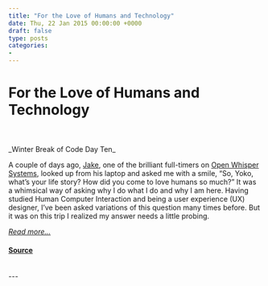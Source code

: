 ```yaml
---
title: "For the Love of Humans and Technology"
date: Thu, 22 Jan 2015 00:00:00 +0000
draft: false
type: posts
categories: 
- 
---
```

# For the Love of Humans and Technology

<br/>

<br/>
_Winter Break of Code Day Ten_

A couple of days ago, [Jake](https://twitter.com/clpwn), one of the brilliant full-timers on [Open Whisper Systems](https://twitter.com/signalapp), looked up from his laptop and asked me with a smile, “So, Yoko, what’s your life story? How did you come to love humans so much?” It was a whimsical way of asking why I do what I do and why I am here. Having studied Human Computer Interaction and being a user experience (UX) designer, I’ve been asked variations of this question many times before. But it was on this trip I realized my answer needs a little probing.

[_Read more..._](https://signal.org/blog/for-humans-and-tech/)

#### [Source](https://signal.org/blog/for-humans-and-tech/)

<br/>
---
